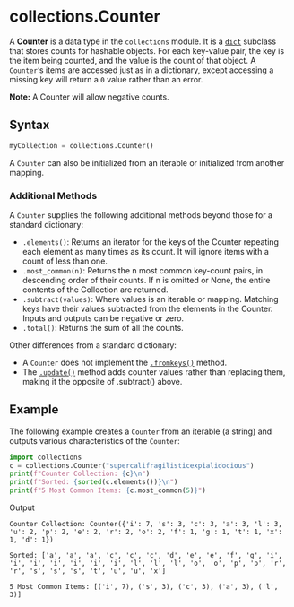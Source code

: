 # collections.Counter

A **Counter** is a data type in the `collections` module. It is a [`dict`](./dict.md) subclass that stores counts for hashable objects. For each key-value pair, the key is the item being counted, and the value is the count of that object. A `Counter`‘s items are accessed just as in a dictionary, except accessing a missing key will return a `0` value rather than an error.

**Note:** A Counter will allow negative counts.

## Syntax
```py
myCollection = collections.Counter()
```

A `Counter` can also be initialized from an iterable or initialized from another mapping.

### Additional Methods
A `Counter` supplies the following additional methods beyond those for a standard dictionary:

- `.elements()`: Returns an iterator for the keys of the Counter repeating each element as many times as its count. It will ignore items with a count of less than one.
- `.most_common(n)`: Returns the n most common key-count pairs, in descending order of their counts. If n is omitted or None, the entire contents of the Collection are returned.
- `.subtract(values)`: Where values is an iterable or mapping. Matching keys have their values subtracted from the elements in the Counter. Inputs and outputs can be negative or zero.
- `.total()`: Returns the sum of all the counts.

Other differences from a standard dictionary:

- A `Counter` does not implement the [`.fromkeys()`](./dictionaries/from_keys.md) method.
- The [`.update()`](./dictionaries/update.md) method adds counter values rather than replacing them, making it the opposite of .subtract() above.

## Example
The following example creates a `Counter` from an iterable (a string) and outputs various characteristics of the `Counter`:
```py
import collections
c = collections.Counter("supercalifragilisticexpialidocious")
print(f"Counter Collection: {c}\n")
print(f"Sorted: {sorted(c.elements())}\n")
print(f"5 Most Common Items: {c.most_common(5)}")
```

Output
```text
Counter Collection: Counter({'i': 7, 's': 3, 'c': 3, 'a': 3, 'l': 3, 'u': 2, 'p': 2, 'e': 2, 'r': 2, 'o': 2, 'f': 1, 'g': 1, 't': 1, 'x': 1, 'd': 1})

Sorted: ['a', 'a', 'a', 'c', 'c', 'c', 'd', 'e', 'e', 'f', 'g', 'i', 'i', 'i', 'i', 'i', 'i', 'i', 'l', 'l', 'l', 'o', 'o', 'p', 'p', 'r', 'r', 's', 's', 's', 't', 'u', 'u', 'x']

5 Most Common Items: [('i', 7), ('s', 3), ('c', 3), ('a', 3), ('l', 3)]
```